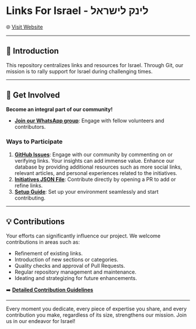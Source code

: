 # **Links For Israel - לינק לישראל**

🌐 [Visit Website](https://linksforisrael.com/)

---

## 📖 **Introduction**

This repository centralizes links and resources for Israel. Through Git, our mission is to rally support for Israel during challenging times.

---

## 🤝 **Get Involved**

**Become an integral part of our community!**

- [**Join our WhatsApp group**](https://chat.whatsapp.com/JjD8eijWfDXD10QbM2VyaX): Engage with fellow volunteers and contributors.

### **Ways to Participate**

1. [**GitHub Issues**](https://github.com/4tal/LinksForIsrael/issues): Engage with our community by commenting on or verifying links. Your insights can add immense value. Enhance our database by providing additional resources such as more social links, relevant articles, and personal experiences related to the initiatives.
2. [**Initiatives JSON File**](https://github.com/4tal/LinksForIsrael/blob/main/_data/links.json): Contribute directly by opening a PR to add or refine links.
3. [**Setup Guide**](https://linksforisrael.com/docs/contribute.html): Set up your environment seamlessly and start contributing.

---

## 💡 **Contributions**

Your efforts can significantly influence our project. We welcome contributions in areas such as:

- Refinement of existing links.
- Introduction of new sections or categories.
- Quality checks and approval of Pull Requests.
- Regular repository management and maintenance.
- Ideating and strategizing for future enhancements.

➡️ [**Detailed Contribution Guidelines**](https://linksforisrael.com/docs/contribute.html)

---

Every moment you dedicate, every piece of expertise you share, and every contribution you make, regardless of its size, strengthens our mission. Join us in our endeavor for Israel!
